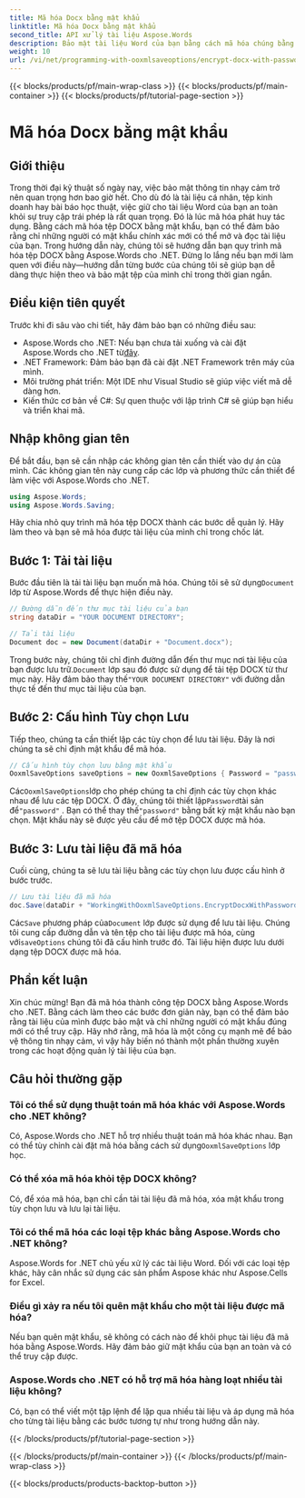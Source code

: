 ```yaml
---
title: Mã hóa Docx bằng mật khẩu
linktitle: Mã hóa Docx bằng mật khẩu
second_title: API xử lý tài liệu Aspose.Words
description: Bảo mật tài liệu Word của bạn bằng cách mã hóa chúng bằng mật khẩu sử dụng Aspose.Words cho .NET. Làm theo hướng dẫn từng bước của chúng tôi để bảo vệ thông tin nhạy cảm của bạn.
weight: 10
url: /vi/net/programming-with-ooxmlsaveoptions/encrypt-docx-with-password/
---
```


{{< blocks/products/pf/main-wrap-class >}}
{{< blocks/products/pf/main-container >}}
{{< blocks/products/pf/tutorial-page-section >}}

# Mã hóa Docx bằng mật khẩu

## Giới thiệu

Trong thời đại kỹ thuật số ngày nay, việc bảo mật thông tin nhạy cảm trở nên quan trọng hơn bao giờ hết. Cho dù đó là tài liệu cá nhân, tệp kinh doanh hay bài báo học thuật, việc giữ cho tài liệu Word của bạn an toàn khỏi sự truy cập trái phép là rất quan trọng. Đó là lúc mã hóa phát huy tác dụng. Bằng cách mã hóa tệp DOCX bằng mật khẩu, bạn có thể đảm bảo rằng chỉ những người có mật khẩu chính xác mới có thể mở và đọc tài liệu của bạn. Trong hướng dẫn này, chúng tôi sẽ hướng dẫn bạn quy trình mã hóa tệp DOCX bằng Aspose.Words cho .NET. Đừng lo lắng nếu bạn mới làm quen với điều này—hướng dẫn từng bước của chúng tôi sẽ giúp bạn dễ dàng thực hiện theo và bảo mật tệp của mình chỉ trong thời gian ngắn.

## Điều kiện tiên quyết

Trước khi đi sâu vào chi tiết, hãy đảm bảo bạn có những điều sau:

-  Aspose.Words cho .NET: Nếu bạn chưa tải xuống và cài đặt Aspose.Words cho .NET từ[đây](https://releases.aspose.com/words/net/).
- .NET Framework: Đảm bảo bạn đã cài đặt .NET Framework trên máy của mình.
- Môi trường phát triển: Một IDE như Visual Studio sẽ giúp việc viết mã dễ dàng hơn.
- Kiến thức cơ bản về C#: Sự quen thuộc với lập trình C# sẽ giúp bạn hiểu và triển khai mã.

## Nhập không gian tên

Để bắt đầu, bạn sẽ cần nhập các không gian tên cần thiết vào dự án của mình. Các không gian tên này cung cấp các lớp và phương thức cần thiết để làm việc với Aspose.Words cho .NET.

```csharp
using Aspose.Words;
using Aspose.Words.Saving;
```

Hãy chia nhỏ quy trình mã hóa tệp DOCX thành các bước dễ quản lý. Hãy làm theo và bạn sẽ mã hóa được tài liệu của mình chỉ trong chốc lát.

## Bước 1: Tải tài liệu

 Bước đầu tiên là tải tài liệu bạn muốn mã hóa. Chúng tôi sẽ sử dụng`Document` lớp từ Aspose.Words để thực hiện điều này.

```csharp
// Đường dẫn đến thư mục tài liệu của bạn
string dataDir = "YOUR DOCUMENT DIRECTORY";  

// Tải tài liệu
Document doc = new Document(dataDir + "Document.docx");
```

 Trong bước này, chúng tôi chỉ định đường dẫn đến thư mục nơi tài liệu của bạn được lưu trữ.`Document` lớp sau đó được sử dụng để tải tệp DOCX từ thư mục này. Hãy đảm bảo thay thế`"YOUR DOCUMENT DIRECTORY"` với đường dẫn thực tế đến thư mục tài liệu của bạn.

## Bước 2: Cấu hình Tùy chọn Lưu

Tiếp theo, chúng ta cần thiết lập các tùy chọn để lưu tài liệu. Đây là nơi chúng ta sẽ chỉ định mật khẩu để mã hóa.

```csharp
// Cấu hình tùy chọn lưu bằng mật khẩu
OoxmlSaveOptions saveOptions = new OoxmlSaveOptions { Password = "password" };
```

 Các`OoxmlSaveOptions`lớp cho phép chúng ta chỉ định các tùy chọn khác nhau để lưu các tệp DOCX. Ở đây, chúng tôi thiết lập`Password`tài sản để`"password"` . Bạn có thể thay thế`"password"` bằng bất kỳ mật khẩu nào bạn chọn. Mật khẩu này sẽ được yêu cầu để mở tệp DOCX được mã hóa.

## Bước 3: Lưu tài liệu đã mã hóa

Cuối cùng, chúng ta sẽ lưu tài liệu bằng các tùy chọn lưu được cấu hình ở bước trước.

```csharp
// Lưu tài liệu đã mã hóa
doc.Save(dataDir + "WorkingWithOoxmlSaveOptions.EncryptDocxWithPassword.docx", saveOptions);
```

 Các`Save` phương pháp của`Document` lớp được sử dụng để lưu tài liệu. Chúng tôi cung cấp đường dẫn và tên tệp cho tài liệu được mã hóa, cùng với`saveOptions` chúng tôi đã cấu hình trước đó. Tài liệu hiện được lưu dưới dạng tệp DOCX được mã hóa.

## Phần kết luận

Xin chúc mừng! Bạn đã mã hóa thành công tệp DOCX bằng Aspose.Words cho .NET. Bằng cách làm theo các bước đơn giản này, bạn có thể đảm bảo rằng tài liệu của mình được bảo mật và chỉ những người có mật khẩu đúng mới có thể truy cập. Hãy nhớ rằng, mã hóa là một công cụ mạnh mẽ để bảo vệ thông tin nhạy cảm, vì vậy hãy biến nó thành một phần thường xuyên trong các hoạt động quản lý tài liệu của bạn.

## Câu hỏi thường gặp

### Tôi có thể sử dụng thuật toán mã hóa khác với Aspose.Words cho .NET không?

Có, Aspose.Words cho .NET hỗ trợ nhiều thuật toán mã hóa khác nhau. Bạn có thể tùy chỉnh cài đặt mã hóa bằng cách sử dụng`OoxmlSaveOptions` lớp học.

### Có thể xóa mã hóa khỏi tệp DOCX không?

Có, để xóa mã hóa, bạn chỉ cần tải tài liệu đã mã hóa, xóa mật khẩu trong tùy chọn lưu và lưu lại tài liệu.

### Tôi có thể mã hóa các loại tệp khác bằng Aspose.Words cho .NET không?

Aspose.Words for .NET chủ yếu xử lý các tài liệu Word. Đối với các loại tệp khác, hãy cân nhắc sử dụng các sản phẩm Aspose khác như Aspose.Cells for Excel.

### Điều gì xảy ra nếu tôi quên mật khẩu cho một tài liệu được mã hóa?

Nếu bạn quên mật khẩu, sẽ không có cách nào để khôi phục tài liệu đã mã hóa bằng Aspose.Words. Hãy đảm bảo giữ mật khẩu của bạn an toàn và có thể truy cập được.

### Aspose.Words cho .NET có hỗ trợ mã hóa hàng loạt nhiều tài liệu không?

Có, bạn có thể viết một tập lệnh để lặp qua nhiều tài liệu và áp dụng mã hóa cho từng tài liệu bằng các bước tương tự như trong hướng dẫn này.

{{< /blocks/products/pf/tutorial-page-section >}}

{{< /blocks/products/pf/main-container >}}
{{< /blocks/products/pf/main-wrap-class >}}

{{< blocks/products/products-backtop-button >}}
